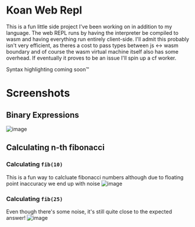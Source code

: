 # Koan Web Repl
This is a fun little side project I've been working on in addition to my language. The web REPL runs by having the interpreter be compiled to wasm and having everything run entirely client-side.
I'll admit this probably isn't very efficient, as theres a cost to pass types between js <-> wasm boundary and of course the wasm virtual machine itself also has some overhead. If eventually it proves
to be an issue I'll spin up a cf worker.

Syntax highlighting coming soon™

# Screenshots
## Binary Expressions
![image](https://github.com/TogarashiPepper/koan-web-repl/assets/83902606/346aac29-726a-4240-a124-84a07002a67d)

## Calculating n-th fibonacci
### Calculating `fib(10)`
This is a fun way to calcluate fibonacci numbers although due to floating point inaccuracy we end up with noise
![image](https://github.com/TogarashiPepper/koan-web-repl/assets/83902606/ca3bc3fa-c2b2-4e7c-886b-73fd5a3f09fb)

### Calculating `fib(25)`
Even though there's some noise, it's still quite close to the expected answer!
![image](https://github.com/TogarashiPepper/koan-web-repl/assets/83902606/f81e7749-dc5e-4ed8-b541-6ff5772d4c8b)
